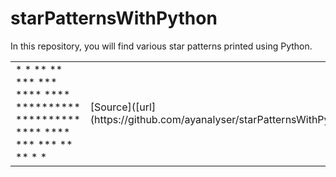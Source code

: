 # starPatternsWithPython
In this repository, you will find various star patterns printed using Python.
<table>
  <tr>
    <td>
*        *
**      **
***    ***
****  ****
**********
**********
****  ****
***    ***
**      **
*        *
    </td>
    <td>
      [Source]([url](https://github.com/ayanalyser/starPatternsWithPython/blob/main/butterfly.py))
    </td>
  </tr>
</table>
